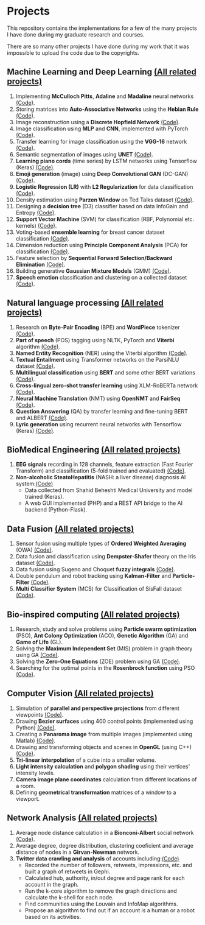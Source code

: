 # Projects

This repository contains the implementations for a few of the many projects I have done during my graduate research and courses.

There are so many other projects I have done during my work that it was impossible to upload the code due to the copyrights.




## Machine Learning and Deep Learning [(All related projects)](https://github.com/ahmadianme/projects/tree/master/machine-learning/)
1. Implementing **McCulloch Pitts**, **Adaline** and **Madaline** neural networks [(Code)](https://github.com/ahmadianme/projects/tree/master/machine-learning/mcculloch_pitts-madaline-rosenblatt).
2. Storing matrices into **Auto-Associative Networks** using the **Hebian Rule** [(Code)](https://github.com/ahmadianme/projects/tree/master/machine-learning/auto-associative-nets-hebian).
3. Image reconstruction using a **Discrete Hopfield Network** [(Code)](https://github.com/ahmadianme/projects/tree/master/machine-learning/discrete-hopﬁeld-network).
4. Image classification using **MLP** and **CNN**, implemented with PyTorch [(Code)](https://github.com/ahmadianme/projects/tree/master/machine-learning/image-classification-mlp-cnn).
5. Transfer learning for image classification using the **VGG-16** network [(Code)](https://github.com/ahmadianme/projects/tree/master/machine-learning/vgg-16-transfer).
6. Semantic segmentation of images using **UNET** [(Code)](https://github.com/ahmadianme/projects/tree/master/machine-learning/semantic-segmentation).
7. **Learning piano cords** (time series) by LSTM networks using Tensorflow (Keras) [(Code)](https://github.com/ahmadianme/projects/tree/master/machine-learning/piano-song-generation).
8. **Emoji generation** (image) using **Deep Convolutional GAN** (DC-GAN) [(Code)](https://github.com/ahmadianme/projects/tree/master/machine-learning/emoji-generation-dc-gan).
9. **Logistic Regression (LR)** with **L2 Regularization** for data classification [(Code)](https://github.com/ahmadianme/projects/tree/master/machine-learning/logistic-regression-L2-egularization).
10. Density estimation using **Parzen Window** on Ted Talks dataset [(Code)](https://github.com/ahmadianme/projects/tree/master/machine-learning/parzen-window-density-estimation).
11. Designing a **decision tree** (D3) classifier based on data InfoGain and Entropy [(Code)](https://github.com/ahmadianme/projects/tree/master/machine-learning/decision-tree).
12. **Support Vector Machine** (SVM) for classification (RBF, Polynomial etc. kernels) [(Code)](https://github.com/ahmadianme/projects/tree/master/machine-learning/support-vector-machine).
13. Voting-based **ensemble learning** for breast cancer dataset classification [(Code)](https://github.com/ahmadianme/projects/tree/master/machine-learning/ensemble-learning).
14. Dimension reduction using **Principle Component Analysis** (PCA) for classification [(Code)](https://github.com/ahmadianme/projects/tree/master/machine-learning/pca-knn).
15. Feature selection by **Sequential Forward Selection/Backward Elimination** [(Code)](https://github.com/ahmadianme/projects/tree/master/machine-learning/feature-selection-sfs-sbe).
16. Building generative **Gaussian Mixture Models** (GMM) [(Code)](https://github.com/ahmadianme/projects/tree/master/machine-learning/gaussian-mixture-model).
17. **Speech emotion** classification and clustering on a collected dataset [(Code)](https://github.com/ahmadianme/projects/tree/master/machine-learning/speech-emotion-classiﬁcation-clustering).






## Natural language processing [(All related projects)](https://github.com/ahmadianme/projects/tree/master/natural-language-processing/)
1. Research on **Byte-Pair Encoding** (BPE) and **WordPiece** tokenizer [(Code)](https://github.com/ahmadianme/projects/tree/master/natural-language-processing/tokenizers).
2. **Part of speech** (POS) tagging using NLTK, PyTorch and **Viterbi** algorithm [(Code)](https://github.com/ahmadianme/projects/tree/master/natural-language-processing/part-of-speech-tagging).
3. **Named Entity Recognition** (NER) using the Viterbi algorithm [(Code)](https://github.com/ahmadianme/projects/tree/master/natural-language-processing/named-entity-recognition).
4. **Textual Entailment** using Transformer networks on the ParsiNLU dataset [(Code)](https://github.com/ahmadianme/projects/tree/master/natural-language-processing/textual-entailment).
5. **Multilingual classification** using **BERT** and some other BERT variations [(Code)](https://github.com/ahmadianme/projects/tree/master/natural-language-processing/mltilingual-classiﬁcation).
6. **Cross-lingual zero-shot transfer learning** using XLM-RoBERTa network [(Code)](https://github.com/ahmadianme/projects/tree/master/natural-language-processing/cross-lingual-zero-shot-transfer).
7. **Neural Machine Translation** (NMT) using **OpenNMT** and **FairSeq** [(Code)](https://github.com/ahmadianme/projects/tree/master/natural-language-processing/neural-machine-translation).
8. **Question Answering** (QA) by transfer learning and fine-tuning BERT and ALBERT [(Code)](https://github.com/ahmadianme/projects/tree/master/natural-language-processing/question-answering).
9. **Lyric generation** using recurrent neural networks with Tensorflow (Keras) [(Code)](https://github.com/ahmadianme/projects/tree/master/natural-language-processing/lyric-generation).






## BioMedical Engineering [(All related projects)](https://github.com/ahmadianme/projects/tree/master/)
1. **EEG signals** recording in 128 channels, feature extraction (Fast Fourier Transform) and classification (5-fold trained and evaluated) [(Code)](https://github.com/ahmadianme/projects/tree/master/bio-medical/eeg-signals).
2. **Non-alcoholic SteatoHepatitis** (NASH: a liver disease) diagnosis AI system:[(Code)](https://github.com/ahmadianme/projects/tree/master/bio-medical/nash-diagnosis)
    * Data collected from Shahid Beheshti Medical University and model trained (Keras).
    * A web GUI implemented (PHP) and a REST API bridge to the AI backend (Python-Flask).






## Data Fusion [(All related projects)](https://github.com/ahmadianme/projects/tree/master/data-fusion/)
1. Sensor fusion using multiple types of **Ordered Weighted Averaging** (OWA) [(Code)](https://github.com/ahmadianme/projects/tree/master/data-fusion/ordered-weighted-averaging).
2. Data fusion and classification using **Dempster-Shafer** theory on the Iris dataset [(Code)](https://github.com/ahmadianme/projects/tree/master/data-fusion/dempster-shafer).
3. Data fusion using Sugeno and Ⅽhoquet **fuzzy integrals** [(Code)](https://github.com/ahmadianme/projects/tree/master/data-fusion/fuzzy-integrals).
4. Double pendulum and robot tracking using **Kalman-Filter** and **Particle-Filter** [(Code)](https://github.com/ahmadianme/projects/tree/master/data-fusion/kalman-particle-filters).
5. **Multi Classifier System** (MCS) for Classification of SisFall dataset [(Code)](https://github.com/ahmadianme/projects/tree/master/data-fusion/multi-classiﬁer-system).







## Bio-inspired computing [(All related projects)](https://github.com/ahmadianme/projects/tree/master/bio-inspired-computing/)
1. Research, study and solve problems using **Particle swarm optimization** (PSO), **Ant Colony Optimization** (ACO), **Genetic Algorithm** (GA) and **Game of Life** (GL).
2. Solving the **Maximum Independent Set** (MIS) problem in graph theory using GA [(Code)](https://github.com/ahmadianme/projects/tree/master/bio-inspired-computing/genetic-algorithm/max-independent-set).
3. Solving the **Zero-One Equations** (ZOE) problem using GA [(Code)](https://github.com/ahmadianme/projects/tree/master/bio-inspired-computing/genetic-algorithm/zero-one-quations).
4. Searching for the optimal points in the **Rosenbrock function** using PSO [(Code)](https://github.com/ahmadianme/projects/tree/master/bio-inspired-computing/particle-swarm-optimization-rosenbrock).







## Computer Vision [(All related projects)](https://github.com/ahmadianme/projects/tree/master/computer-vision/)
1. Simulation of **parallel and perspective projections** from different viewpoints [(Code)](https://github.com/ahmadianme/projects/tree/master/computer-vision/projections).
2. Drawing **Bezier surfaces** using 400 control points (implemented using Python) [(Code)](https://github.com/ahmadianme/projects/tree/master/computer-vision/bezier-surface).
3. Creating a **Panaroma image** from multiple images (implemented using Matlab) [(Code)](https://github.com/ahmadianme/projects/tree/master/computer-vision/panorama-image).
4. Drawing and transforming objects and scenes in **OpenGL** (using C++) [(Code)](https://github.com/ahmadianme/projects/tree/master/computer-vision/open-gl-solar).
5. **Tri-linear interpolation** of a cube into a smaller volume.
6. **Light intensity calculation** and **polygon shading** using their vertices' intensity levels.
7. **Camera image plane coordinates** calculation from different locations of a room.
8. Defining **geometrical transformation** matrices of a window to a viewport.







## Network Analysis [(All related projects)](https://github.com/ahmadianme/projects/tree/master/social-media-analysis/)
1. Average node distance calculation in a **Bionconi-Albert** social network [(Code)](https://github.com/ahmadianme/projects/tree/master/social-media-analysis/average-distance-bionconi-albert).
2. Average degree, degree distribution, clustering coeficient and average distance of nodes in a **Girvan-Newman** network.
3. **Twitter data crawling and analysis** of accounts including:[(Code)](https://github.com/ahmadianme/projects/tree/master/social-media-analysis/twitter)
   * Recorded the number of followers, retweets, impressions, etc. and built a graph of retweets in Gephi.
   * Calculated hub, authority, in/out degree and page rank for each account in the graph.
   * Run the k-core algorithm to remove the graph directions and calculate the k-shell for each node.
   * Find communities using the Louvain and InfoMap algorithms.
   * Propose an algorithm to find out if an account is a human or a robot based on its activities.
